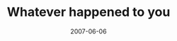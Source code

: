 ---
layout: base.njk
title : 'Whatever happened to you' 
view_title : 'Whatever happened to you' 
year : '2007' 
date : '2007-06-06' 
img_file : '/drawing/whateverhappenedtoyou-.png' 
html_file : 'whateverhappenedtoyou-' 
next_html : 'whycantyoujustdisappear.html' 
year_order : '61' 
permalink : "title/{{html_file}}.html"
---
